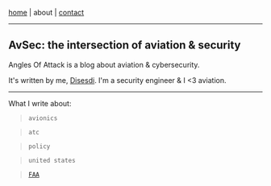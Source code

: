 
<a href="https://disesdi.github.io/" target="_blank" rel="noopener noreferrer">home</a> \| about \| 
<a href="https://cx7.dev/research/policy.html" target="_blank" rel="noopener noreferrer">contact</a>

-----

## AvSec: the intersection of aviation & security

Angles Of Attack is a blog about aviation & cybersecurity. 

It's written by me, [Disesdi](https://cr1.dev/contact.html). I'm a security engineer & I <3 aviation. 

-----

What I write about:

> `avionics`

> `atc` 

> `policy`  

> `united states`  

> [`FAA`](https://google.com)
